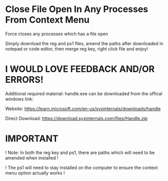 # Close File Open In Any Processes From Context Menu
Force closes any processes which has a file open

Simply download the reg and ps1 files, amend the paths after downloaded in notepad or code editor, then merge reg key, right click file and enjoy!

# I WOULD LOVE FEEDBACK AND/OR ERRORS!

Additional required material: handle.exe can be downloaded from the offical windows link:

Website: https://learn.microsoft.com/en-us/sysinternals/downloads/handle

Direct Download: https://download.sysinternals.com/files/Handle.zip

# IMPORTANT
! Note: In both the reg key and ps1, there are paths which will need to be amended when installed !

! The ps1 will need to stay installed on the computer to ensure the context menu option actually works !
